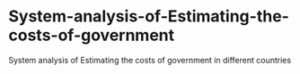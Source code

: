 # System-analysis-of-Estimating-the-costs-of-government
System analysis of Estimating the costs of government in different countries
